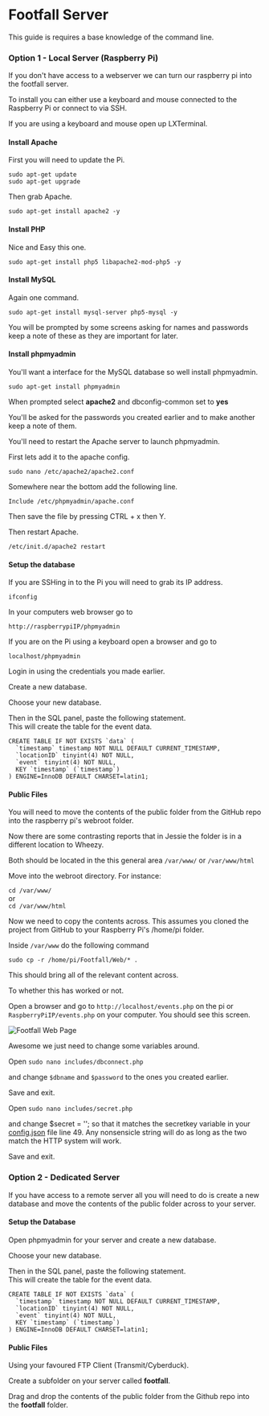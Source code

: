 Footfall Server
===

This guide is requires a base knowledge of the command line.

### Option 1 - Local Server (Raspberry Pi)

If you don't have access to a webserver we can turn our raspberry pi into the footfall server.

To install you can either use a keyboard and mouse connected to the Raspberry Pi or connect to via SSH.

If you are using a keyboard and mouse open up LXTerminal.

#### Install Apache

First you will need to update the Pi.

```
sudo apt-get update
sudo apt-get upgrade
```

Then grab Apache.

```sudo apt-get install apache2 -y```

#### Install PHP

Nice and Easy this one.

```sudo apt-get install php5 libapache2-mod-php5 -y```

#### Install MySQL

Again one command.

```sudo apt-get install mysql-server php5-mysql -y```

You will be prompted by some screens asking for names and passwords keep a note of these as they are important for later.

#### Install phpmyadmin

You'll want a interface for the MySQL database so well install phpmyadmin.

```sudo apt-get install phpmyadmin```

When prompted select **apache2** and dbconfig-common set to **yes**

You'll be asked for the passwords you created earlier and to make another keep a note of them.

You'll need to restart the Apache server to launch phpmyadmin.

First lets add it to the apache config.

`sudo nano /etc/apache2/apache2.conf`

Somewhere near the bottom add the following line.

`Include /etc/phpmyadmin/apache.conf`

Then save the file by pressing CTRL + x then Y.

Then restart Apache.

`/etc/init.d/apache2 restart`

#### Setup the database

If you are SSHing in to the Pi you will need to grab its IP address.

`ifconfig`


In your computers web browser go to 

`http://raspberrypiIP/phpmyadmin`

If you are on the Pi using a keyboard open a browser and go to

`localhost/phpmyadmin`

Login in using the credentials you made earlier.

Create a new database.

Choose your new database.

Then in the SQL panel, paste the following statement. <br>This will create the table for the event data.

```
CREATE TABLE IF NOT EXISTS `data` (
  `timestamp` timestamp NOT NULL DEFAULT CURRENT_TIMESTAMP,
  `locationID` tinyint(4) NOT NULL,
  `event` tinyint(4) NOT NULL,
  KEY `timestamp` (`timestamp`)
) ENGINE=InnoDB DEFAULT CHARSET=latin1;
```

#### Public Files
You will need to move the contents of the public folder from the GitHub repo into the raspberry pi's webroot folder.

Now there are some contrasting reports that in Jessie the folder is in a different location to Wheezy. 

Both should be located in the this general area `/var/www/` or `/var/www/html`

Move into the webroot directory. For instance:

`cd /var/www/`
<br>or<br>
`cd /var/www/html`

Now we need to copy the contents across. This assumes you cloned the project from GitHub to your Raspberry Pi's /home/pi folder.

Inside `/var/www` do the following command

`sudo cp -r /home/pi/Footfall/Web/* .`

This should bring all of the relevant content across.

To whether this has worked or not.

Open a browser and go to `http://localhost/events.php` on the pi or `RaspberryPiIP/events.php` on your computer. You should see this screen.

![Footfall Web Page](../images/footfallweb.png)

Awesome we just need to change some variables around.

Open `sudo nano includes/dbconnect.php`

and change `$dbname` and `$password` to the ones you created earlier.

Save and exit.

Open `sudo nano includes/secret.php`

and change $secret = '<A-Secret-Key>'; so that it matches the secretkey variable in your [config.json](https://github.com/WatershedArts/Footfall/blob/master/Footfall/bin/data/config.json) file line 49. Any nonsensicle string will do as long as the two match the HTTP system will work.

Save and exit.


### Option 2 - Dedicated Server

If you have access to a remote server all you will need to do is create a new database and move the contents of the public folder across to your server.

#### Setup the Database

Open phpmyadmin for your server and create a new database.

Choose your new database.

Then in the SQL panel, paste the following statement. <br>This will create the table for the event data.

```
CREATE TABLE IF NOT EXISTS `data` (
  `timestamp` timestamp NOT NULL DEFAULT CURRENT_TIMESTAMP,
  `locationID` tinyint(4) NOT NULL,
  `event` tinyint(4) NOT NULL,
  KEY `timestamp` (`timestamp`)
) ENGINE=InnoDB DEFAULT CHARSET=latin1;
```

#### Public Files
Using your favoured FTP Client (Transmit/Cyberduck). 

Create a subfolder on your server called **footfall**.

Drag and drop the contents of the public folder from the Github repo into the **footfall** folder.


